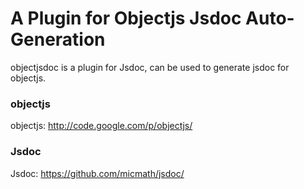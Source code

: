 A Plugin for Objectjs Jsdoc Auto-Generation
===
objectjsdoc is a plugin for Jsdoc, can be used to generate jsdoc for objectjs.

### objectjs
objectjs: <http://code.google.com/p/objectjs/>

### Jsdoc
Jsdoc: <https://github.com/micmath/jsdoc/>
